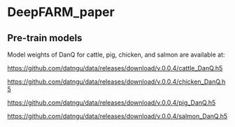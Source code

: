 # DeepFARM_paper

## Pre-train models

Model weights of DanQ for cattle, pig, chicken, and salmon are available at:

https://github.com/datngu/data/releases/download/v.0.0.4/cattle_DanQ.h5

https://github.com/datngu/data/releases/download/v.0.0.4/chicken_DanQ.h5

https://github.com/datngu/data/releases/download/v.0.0.4/pig_DanQ.h5

https://github.com/datngu/data/releases/download/v.0.0.4/salmon_DanQ.h5

